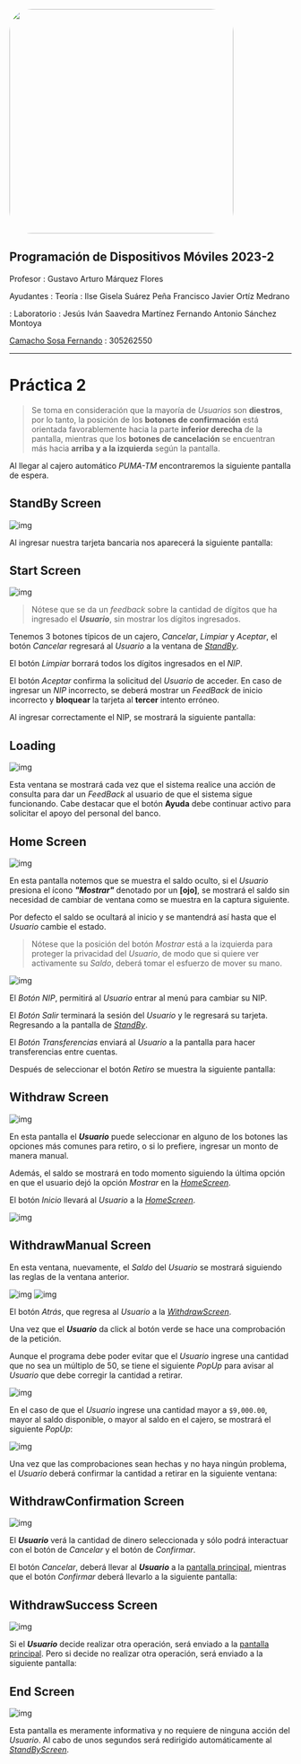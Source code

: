 [<img src="https://pagina.fciencias.unam.mx/sites/default/files/logoFC_2.png" width="400" style="float:center;border-radius:10%"/>](https://www.fciencias.unam.mx)


Programación de Dispositivos Móviles 2023-2
---

Profesor
: Gustavo Arturo Márquez Flores

Ayudantes
: Teoría
    : Ilse Gisela Suárez Peña
Francisco Javier Ortíz Medrano

: Laboratorio
    : Jesús Iván Saavedra Martínez
    Fernando Antonio Sánchez Montoya


[Camacho Sosa Fernando](mailto:fcamachos@ciencias.unam.mx)
: 305262550

---
# Práctica 2

>Se toma en consideración que la mayoría de *Usuarios* son **diestros**, por lo tanto, la posición de los **botones de confirmación** está orientada favorablemente hacia la parte **inferior derecha** de la pantalla, mientras que los **botones de cancelación** se encuentran más hacia **arriba y a la izquierda** según la pantalla. 

Al llegar al cajero automático *PUMA-TM* encontraremos la siguiente pantalla de espera. 
## StandBy Screen
![img](./img/StandBy.png)

Al ingresar nuestra tarjeta bancaria nos aparecerá la siguiente pantalla:

## Start Screen
![img](./img/Start.png)

> Nótese que se da un *feedback* sobre la cantidad de dígitos que ha ingresado el ***Usuario***, sin mostrar los dígitos ingresados. 

Tenemos 3 botones típicos de un cajero, *Cancelar*, *Limpiar* y *Aceptar*, 
el botón *Cancelar* regresará al *Usuario* a la ventana de [*StandBy*](#standby-screen). 

El botón *Limpiar* borrará todos los dígitos ingresados en el *NIP*.

El botón *Aceptar* confirma la solicitud del *Usuario* de acceder. En caso de ingresar un *NIP* incorrecto, se deberá mostrar un *FeedBack* de inicio incorrecto y **bloquear** la tarjeta al **tercer** intento erróneo. 

Al ingresar correctamente el NIP, se mostrará la siguiente pantalla:

## Loading
![img](img/Loading.png)

Esta ventana se mostrará cada vez que el sistema realice una acción de consulta para dar un *FeedBack* al usuario de que el sistema sigue funcionando. 
Cabe destacar que el botón **Ayuda** debe continuar activo para solicitar el apoyo del personal del banco. 

## Home Screen
![img](img/Home.png)

En esta pantalla notemos que se muestra el saldo oculto, si el *Usuario* presiona el ícono ***"Mostrar"*** denotado por un **[ojo]**, se mostrará el saldo sin necesidad de cambiar de ventana como se muestra en la captura siguiente. 

Por defecto el saldo se ocultará al inicio y se mantendrá así hasta que el *Usuario* cambie el estado. 

> Nótese que la posición del botón *Mostrar* está a la izquierda para proteger la privacidad del *Usuario*, de modo que si quiere ver activamente su *Saldo*, deberá tomar el esfuerzo de mover su mano.


![img](img/HomeShowSaldo.png)

El *Botón NIP*, permitirá al *Usuario* entrar al menú para cambiar su NIP.

El *Botón Salir* terminará la sesión del *Usuario* y le regresará su tarjeta. Regresando a la pantalla de [*StandBy*](#standby-screen).

El *Botón Transferencias* enviará al *Usuario* a la pantalla para hacer transferencias entre cuentas.

Después de seleccionar el botón *Retiro* se muestra la siguiente pantalla:

## Withdraw Screen
![img](img/Withdraw.png)

En esta pantalla el ***Usuario*** puede seleccionar en alguno de los botones las opciones más comunes para retiro, o si lo prefiere, ingresar un monto de manera manual.

Además, el saldo se mostrará en todo momento siguiendo la última opción en que el usuario dejó la opción *Mostrar* en la [*HomeScreen*](#home-screen).

El botón *Inicio* llevará al *Usuario* a la [*HomeScreen*](#home-screen).

![img](img/WithdrawShowSaldo.png)

## WithdrawManual Screen

En esta ventana, nuevamente, el *Saldo* del *Usuario* se mostrará siguiendo las reglas de la ventana anterior.

![img](img/WithdrawManual.png)
![img](img/WithdrawManual%20ShowSaldo.png)


El botón *Atrás*, que regresa al *Usuario* a la [*WithdrawScreen*](#withdraw-screen).

Una vez que el ***Usuario*** da click al botón verde se hace una comprobación de la petición.

Aunque el programa debe poder evitar que el *Usuario* ingrese una cantidad que no sea un múltiplo de 50, se tiene el siguiente *PopUp* para avisar al *Usuario* que debe corregir la cantidad a retirar.

![img](img/WithdrawManualWarning.png)

En el caso de que el *Usuario* ingrese una cantidad mayor a `$9,000.00`, mayor al saldo disponible, o mayor al saldo en el cajero, se mostrará el siguiente *PopUp*:

![img](img/WithdrawManualError.png)


Una vez que las comprobaciones sean hechas y no haya ningún problema, el *Usuario* deberá confirmar la cantidad a retirar en la siguiente ventana:

## WithdrawConfirmation Screen

![img](img/WithdrawConf.png)

El ***Usuario*** verá la cantidad de dinero seleccionada y sólo podrá interactuar con el botón de *Cancelar* y el botón de *Confirmar*. 

El botón *Cancelar*, deberá llevar al ***Usuario*** a la [pantalla principal](#home-screen), mientras que el botón *Confirmar* deberá llevarlo a la siguiente pantalla:

## WithdrawSuccess Screen
![img](img/WithdrawSuccess.png)

Si el ***Usuario*** decide realizar otra operación, será enviado a la [pantalla principal](#home-screen). Pero si decide no realizar otra operación, será enviado a la siguiente pantalla:

## End Screen
![img](img/EndScreen.png)

Esta pantalla es meramente informativa y no requiere de ninguna acción del *Usuario*. Al cabo de unos segundos será redirigido automáticamente al [*StandByScreen*](#standby-screen).
